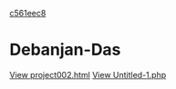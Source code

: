 [c561eec8](project001.html)

# Debanjan-Das
[View project002.html](https://github.com/debanjandas713-png/Debanjan-Das/blob/main/project002.html)
[View Untitled-1.php](https://github.com/debanjandas713-png/Debanjan-Das/blob/main/Untitled-1.php)
